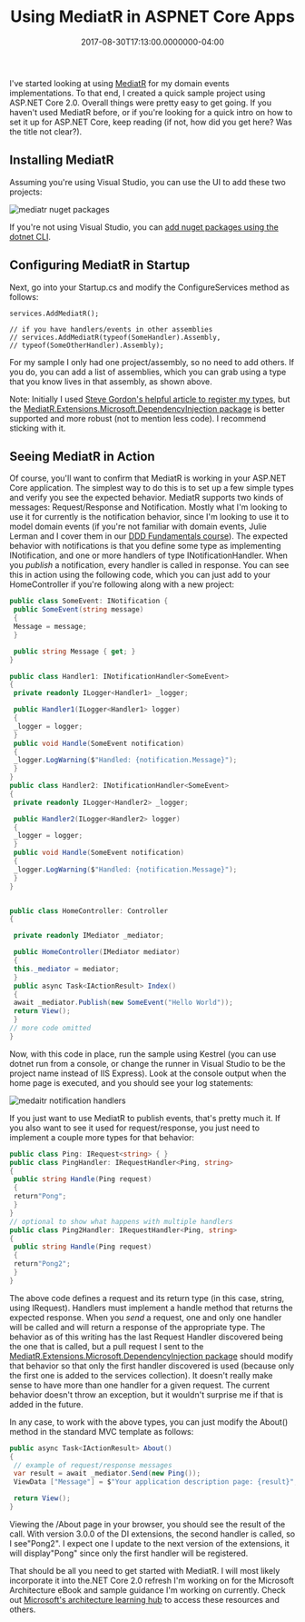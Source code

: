 ﻿---
title: Using MediatR in ASPNET Core Apps
date: "2017-08-30T17:13:00.0000000-04:00"
description: If you haven't used MediatR before, or if you're looking for a
featuredImage: ../../img/default-post-image.png
---

I've started looking at using [MediatR](https://github.com/jbogard/MediatR) for my domain events implementations. To that end, I created a quick sample project using ASP.NET Core 2.0. Overall things were pretty easy to get going. If you haven't used MediatR before, or if you're looking for a quick intro on how to set it up for ASP.NET Core, keep reading (if not, how did you get here? Was the title not clear?).

## Installing MediatR

Assuming you're using Visual Studio, you can use the UI to add these two projects:

![mediatr nuget packages](/img/nuget-mediatr.jpg)

If you're not using Visual Studio, you can [add nuget packages using the dotnet CLI](https://ardalis.com/how-to-add-a-nuget-package-using-dotnet-add).

## Configuring MediatR in Startup

Next, go into your Startup.cs and modify the ConfigureServices method as follows:

```
services.AddMediatR();

// if you have handlers/events in other assemblies
// services.AddMediatR(typeof(SomeHandler).Assembly,
// typeof(SomeOtherHandler).Assembly);
```

For my sample I only had one project/assembly, so no need to add others. If you do, you can add a list of assemblies, which you can grab using a type that you know lives in that assembly, as shown above.

Note: Initially I used [Steve Gordon's helpful article to register my types](https://www.stevejgordon.co.uk/cqrs-using-mediatr-asp-net-core), but the [MediatR.Extensions.Microsoft.DependencyInjection package](https://www.nuget.org/packages/MediatR.Extensions.Microsoft.DependencyInjection/) is better supported and more robust (not to mention less code). I recommend sticking with it.

## Seeing MediatR in Action

Of course, you'll want to confirm that MediatR is working in your ASP.NET Core application. The simplest way to do this is to set up a few simple types and verify you see the expected behavior. MediatR supports two kinds of messages: Request/Response and Notification. Mostly what I'm looking to use it for currently is the notification behavior, since I'm looking to use it to model domain events (if you're not familiar with domain events, Julie Lerman and I cover them in our [DDD Fundamentals course](https://www.pluralsight.com/courses/domain-driven-design-fundamentals)). The expected behavior with notifications is that you define some type as implementing INotification, and one or more handlers of type INotificationHandler<SomeType>. When you *publish* a notification, every handler is called in response. You can see this in action using the following code, which you can just add to your HomeController if you're following along with a new project:

```csharp
public class SomeEvent: INotification {
 public SomeEvent(string message)
 {
 Message = message;
 }

 public string Message { get; }
}

public class Handler1: INotificationHandler<SomeEvent>
{
 private readonly ILogger<Handler1> _logger;

 public Handler1(ILogger<Handler1> logger)
 {
 _logger = logger;
 }
 public void Handle(SomeEvent notification)
 {
 _logger.LogWarning($"Handled: {notification.Message}");
 }
}
public class Handler2: INotificationHandler<SomeEvent>
{
 private readonly ILogger<Handler2> _logger;

 public Handler2(ILogger<Handler2> logger)
 {
 _logger = logger;
 }
 public void Handle(SomeEvent notification)
 {
 _logger.LogWarning($"Handled: {notification.Message}");
 }
}


public class HomeController: Controller
{

 private readonly IMediator _mediator;

 public HomeController(IMediator mediator)
 {
 this._mediator = mediator;
 }
 public async Task<IActionResult> Index()
 {
 await _mediator.Publish(new SomeEvent("Hello World"));
 return View();
 }
// more code omitted
}
```

Now, with this code in place, run the sample using Kestrel (you can use dotnet run from a console, or change the runner in Visual Studio to be the project name instead of IIS Express). Look at the console output when the home page is executed, and you should see your log statements:

![medaitr notification handlers](/img/mediatr-notification-handlers.jpg)

If you just want to use MediatR to publish events, that's pretty much it. If you also want to see it used for request/response, you just need to implement a couple more types for that behavior:

```csharp
public class Ping: IRequest<string> { }
public class PingHandler: IRequestHandler<Ping, string>
{
 public string Handle(Ping request)
 {
 return"Pong";
 }
}
// optional to show what happens with multiple handlers
public class Ping2Handler: IRequestHandler<Ping, string>
{
 public string Handle(Ping request)
 {
 return"Pong2";
 }
}
```

The above code defines a request and its return type (in this case, string, using IRequest<string>). Handlers must implement a handle method that returns the expected response. When you *send* a request, one and only one handler will be called and will return a response of the appropriate type. The behavior as of this writing has the last Request Handler discovered being the one that is called, but a pull request I sent to the [MediatR.Extensions.Microsoft.DependencyInjection package](https://www.nuget.org/packages/MediatR.Extensions.Microsoft.DependencyInjection/) should modify that behavior so that only the first handler discovered is used (because only the first one is added to the services collection). It doesn't really make sense to have more than one handler for a given request. The current behavior doesn't throw an exception, but it wouldn't surprise me if that is added in the future.

In any case, to work with the above types, you can just modify the About() method in the standard MVC template as follows:

```csharp
public async Task<IActionResult> About()
{
 // example of request/response messages
 var result = await _mediator.Send(new Ping());
 ViewData ["Message"] = $"Your application description page: {result}";

 return View();
}
```

Viewing the /About page in your browser, you should see the result of the call. With version 3.0.0 of the DI extensions, the second handler is called, so I see"Pong2". I expect one I update to the next version of the extensions, it will display"Pong" since only the first handler will be registered.

That should be all you need to get started with MediatR. I will most likely incorporate it into the.NET Core 2.0 refresh I'm working on for the Microsoft Architecture eBook and sample guidance I'm working on currently. Check out [Microsoft's architecture learning hub](https://www.microsoft.com/net/learn/architecture) to access these resources and others.

